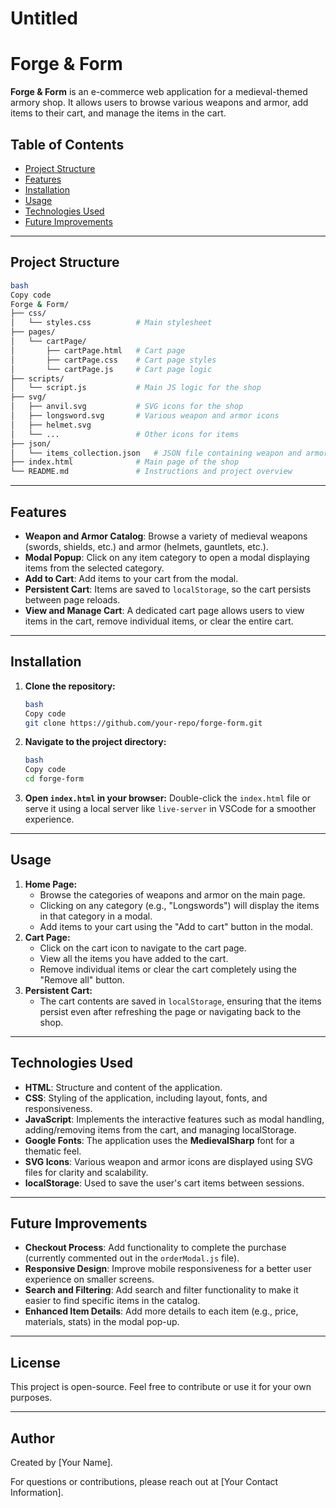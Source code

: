 # Untitled

# Forge & Form

**Forge & Form** is an e-commerce web application for a medieval-themed armory shop. It allows users to browse various weapons and armor, add items to their cart, and manage the items in the cart.

## Table of Contents

- [Project Structure](https://www.notion.so/10a3da7567f280559b2ff0f99f54c03c?pvs=21)
- [Features](https://www.notion.so/10a3da7567f280559b2ff0f99f54c03c?pvs=21)
- [Installation](https://www.notion.so/10a3da7567f280559b2ff0f99f54c03c?pvs=21)
- [Usage](https://www.notion.so/10a3da7567f280559b2ff0f99f54c03c?pvs=21)
- [Technologies Used](https://www.notion.so/10a3da7567f280559b2ff0f99f54c03c?pvs=21)
- [Future Improvements](https://www.notion.so/10a3da7567f280559b2ff0f99f54c03c?pvs=21)

---

## Project Structure

```bash
bash
Copy code
Forge & Form/
├── css/
│   └── styles.css          # Main stylesheet
├── pages/
│   └── cartPage/
│       ├── cartPage.html   # Cart page
│       ├── cartPage.css    # Cart page styles
│       └── cartPage.js     # Cart page logic
├── scripts/
│   └── script.js           # Main JS logic for the shop
├── svg/
│   ├── anvil.svg           # SVG icons for the shop
│   ├── longsword.svg       # Various weapon and armor icons
│   ├── helmet.svg
│   └── ...                 # Other icons for items
├── json/
│   └── items_collection.json   # JSON file containing weapon and armor items
├── index.html              # Main page of the shop
└── README.md               # Instructions and project overview

```

---

## Features

- **Weapon and Armor Catalog**: Browse a variety of medieval weapons (swords, shields, etc.) and armor (helmets, gauntlets, etc.).
- **Modal Popup**: Click on any item category to open a modal displaying items from the selected category.
- **Add to Cart**: Add items to your cart from the modal.
- **Persistent Cart**: Items are saved to `localStorage`, so the cart persists between page reloads.
- **View and Manage Cart**: A dedicated cart page allows users to view items in the cart, remove individual items, or clear the entire cart.

---

## Installation

1. **Clone the repository:**
    
    ```bash
    bash
    Copy code
    git clone https://github.com/your-repo/forge-form.git
    
    ```
    
2. **Navigate to the project directory:**
    
    ```bash
    bash
    Copy code
    cd forge-form
    
    ```
    
3. **Open `index.html` in your browser:**
Double-click the `index.html` file or serve it using a local server like `live-server` in VSCode for a smoother experience.

---

## Usage

1. **Home Page:**
    - Browse the categories of weapons and armor on the main page.
    - Clicking on any category (e.g., "Longswords") will display the items in that category in a modal.
    - Add items to your cart using the "Add to cart" button in the modal.
2. **Cart Page:**
    - Click on the cart icon to navigate to the cart page.
    - View all the items you have added to the cart.
    - Remove individual items or clear the cart completely using the "Remove all" button.
3. **Persistent Cart:**
    - The cart contents are saved in `localStorage`, ensuring that the items persist even after refreshing the page or navigating back to the shop.

---

## Technologies Used

- **HTML**: Structure and content of the application.
- **CSS**: Styling of the application, including layout, fonts, and responsiveness.
- **JavaScript**: Implements the interactive features such as modal handling, adding/removing items from the cart, and managing localStorage.
- **Google Fonts**: The application uses the **MedievalSharp** font for a thematic feel.
- **SVG Icons**: Various weapon and armor icons are displayed using SVG files for clarity and scalability.
- **localStorage**: Used to save the user's cart items between sessions.

---

## Future Improvements

- **Checkout Process**: Add functionality to complete the purchase (currently commented out in the `orderModal.js` file).
- **Responsive Design**: Improve mobile responsiveness for a better user experience on smaller screens.
- **Search and Filtering**: Add search and filter functionality to make it easier to find specific items in the catalog.
- **Enhanced Item Details**: Add more details to each item (e.g., price, materials, stats) in the modal pop-up.

---

## License

This project is open-source. Feel free to contribute or use it for your own purposes.

---

## Author

Created by [Your Name].

For questions or contributions, please reach out at [Your Contact Information].